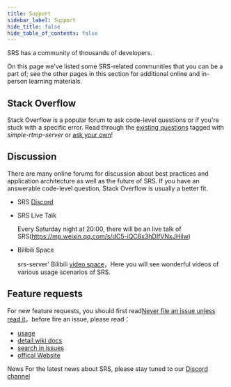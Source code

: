 ```yaml
---
title: Support
sidebar_label: Support
hide_title: false
hide_table_of_contents: false
---
```


SRS has a community of thousands of developers.

On this page we've listed some SRS-related communities that you can be a part of; see the other pages in this section for additional online and in-person learning materials.

## Stack Overflow
Stack Overflow is a popular forum to ask code-level questions or if you're stuck with a specific error. Read through the [existing questions](https://stackoverflow.com/questions/tagged/simple-realtime-server) tagged with *simple-rtmp-server* or [ask your own](https://stackoverflow.com/questions/ask?tags=simple-realtime-server)!

## Discussion
There are many online forums for discussion about best practices and application architecture as well as the future of SRS. If you have an answerable code-level question, Stack Overflow is usually a better fit.

* SRS [Discord](https://discord.gg/DfJFjpxmC7)
  
* SRS Live Talk

    Every Saturday night at 20:00, there will be an live talk of SRS(https://mp.weixin.qq.com/s/dC5-iQC6x3hDIfVNxJHilw)
  
* Bilibili Space

    srs-server' Bilibili [video space](https://space.bilibili.com/430256302?spm_id_from=333.788.b_765f7570696e666f.2)，Here you will see wonderful videos of various usage scenarios of SRS.
  
## Feature requests
For new feature requests, you should first read[Never file an issue unless read it](https://github.com/ossrs/srs/issues/2716)，before fire an issue, please read：
* [usage](https://github.com/ossrs/srs#usage)
* [detail wiki docs](https://github.com/ossrs/srs/wiki)
* [search in issues](https://github.com/ossrs/srs/issues)
* [offical Website](https://ossrs.io)

News
For the latest news about SRS, please stay tuned to our [Discord channel](https://discord.gg/DfJFjpxmC7)